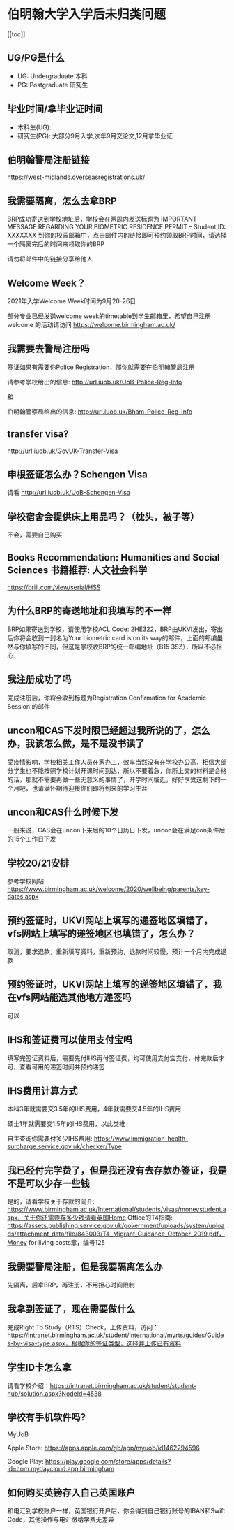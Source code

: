 # 伯明翰大学入学后未归类问题

[[toc]]

## UG/PG是什么

* UG: Undergraduate 本科
* PG: Postgraduate 研究生

## 毕业时间/拿毕业证时间

* 本科生(UG): 
* 研究生(PG): 大部分9月入学,次年9月交论文,12月拿毕业证

## 伯明翰警局注册链接

https://west-midlands.overseasregistrations.uk/

## 我需要隔离，怎么去拿BRP

BRP成功寄送到学校地址后，学校会在两周内发送标题为 IMPORTANT MESSAGE REGARDING YOUR BIOMETRIC RESIDENCE PERMIT – Student ID: XXXXXXX 到你的校园邮箱中，点击邮件内的链接即可预约领取BRP时间，请选择一个隔离完后的时间来领取你的BRP

请勿将邮件中的链接分享给他人

## Welcome Week？

2021年入学Welcome Week时间为9月20-26日

部分专业已经发送welcome week的timetable到学生邮箱里，希望自己注册 welcome 的活动请访问 https://welcome.birmingham.ac.uk/

## 我需要去警局注册吗

签证如果有需要你Police Registration，那你就需要在伯明翰警局注册

请参考学校给出的信息: http://url.iuob.uk/UoB-Police-Reg-Info 

和

伯明翰警察局给出的信息: http://url.iuob.uk/Bham-Police-Reg-Info

## transfer visa?

http://url.iuob.uk/GovUK-Transfer-Visa

## 申根签证怎么办？Schengen Visa

请看 http://url.iuob.uk/UoB-Schengen-Visa

## 学校宿舍会提供床上用品吗？（枕头，被子等）

不会，需要自己购买

## Books Recommendation: Humanities and Social Sciences 书籍推荐: 人文社会科学

https://brill.com/view/serial/HSS

## 为什么BRP的寄送地址和我填写的不一样

BRP如果寄送到学校，请使用学校ACL Code: 2HE322，BRP由UKVI发出，寄出后你将会收到一封名为Your biometric card is on its way的邮件，上面的邮编虽然与你填写的不同，但这是学校收BRP的统一邮编地址（B15 3SZ），所以不必担心

## 我注册成功了吗

完成注册后，你将会收到标题为Registration Confirmation for Academic Session 的邮件

## uncon和CAS下发时限已经超过我所说的了，怎么办，我该怎么做，是不是没书读了

受疫情影响，学校相关工作人员在家办工，效率当然没有在学校办公高，相信大部分学生也不能按照学校计划开课时间到达，所以不要着急，你所上交的材料是合格的话，那就不需要再做一些无意义的事情了，开学时间临近，好好享受这剩下的一个月吧，也请满怀期待迎接你们即将到来的学习生涯

## uncon和CAS什么时候下发

一般来说，CAS会在uncon下来后的10个日历日下发，uncon会在满足con条件后的15个工作日下发

## 学校20/21安排

参考学校网站: https://www.birmingham.ac.uk/welcome/2020/wellbeing/parents/key-dates.aspx

## 预约签证时，UKVI网站上填写的递签地区填错了，vfs网站上填写的递签地区也填错了，怎么办？

取消，要求退款，重新填写资料，重新预约，退款时间较慢，预计一个月内完成退款

## 预约签证时，UKVI网站上填写的递签地区填错了，我在vfs网站能选其他地方递签吗

可以

## IHS和签证费可以使用支付宝吗

填写完签证资料后，需要先付IHS再付签证费，均可使用支付宝支付，付完款后才可，查看可用的递签时间并预约递签

## IHS费用计算方式

本科3年就需要交3.5年的IHS费用，4年就需要交4.5年的IHS费用

硕士1年就需要交1.5年的IHS费用，以此类推

自主查询你需要付多少IHS费用: https://www.immigration-health-surcharge.service.gov.uk/checker/Type

## 我已经付完学费了，但是我还没有去存款办签证，我是不是可以少存一些钱

是的，请看学校关于存款的简介: https://www.birmingham.ac.uk/International/students/visas/moneystudent.aspx，关于你还需要存多少钱请看英国Home Office的T4指南: https://assets.publishing.service.gov.uk/government/uploads/system/uploads/attachment_data/file/843003/T4_Migrant_Guidance_October_2019.pdf，Money for living costs章，编号125

## 我需要警局注册，但是我要隔离怎么办

先隔离，后拿BRP，再注册，不用担心时间限制

## 我拿到签证了，现在需要做什么

完成Right To Study（RTS）Check，上传资料，访问：https://intranet.birmingham.ac.uk/student/international/myrts/guides/Guides-by-visa-type.aspx，根据你的签证类型，选择并上传已有资料

## 学生ID卡怎么拿

请看学校介绍：https://intranet.birmingham.ac.uk/student/student-hub/solution.aspx?NodeId=4538

## 学校有手机软件吗?

MyUoB

Apple Store: https://apps.apple.com/gb/app/myuob/id1462294596

Google Play: https://play.google.com/store/apps/details?id=com.mydaycloud.app.birmingham

## 如何购买英镑存入自己英国账户

和电汇到学校账户一样，英国银行开户后，你会得到自己银行账号的IBAN和Swift Code，其他操作与电汇缴纳学费无差异

